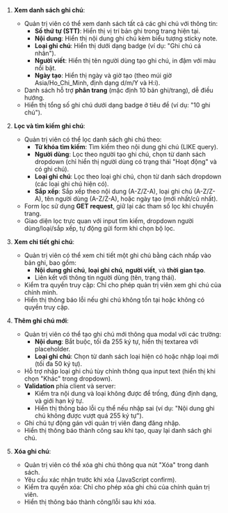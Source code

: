 1. **Xem danh sách ghi chú**:

    - Quản trị viên có thể xem danh sách tất cả các ghi chú với thông tin:
        - **Số thứ tự (STT)**: Hiển thị vị trí bản ghi trong trang hiện tại.
        - **Nội dung**: Hiển thị nội dung ghi chú kèm biểu tượng sticky note.
        - **Loại ghi chú**: Hiển thị dưới dạng badge (ví dụ: "Ghi chú cá nhân").
        - **Người viết**: Hiển thị tên người dùng tạo ghi chú, in đậm với màu nổi bật.
        - **Ngày tạo**: Hiển thị ngày và giờ tạo (theo múi giờ Asia/Ho_Chi_Minh, định dạng d/m/Y và H:i).
    - Danh sách hỗ trợ **phân trang** (mặc định 10 bản ghi/trang), dễ điều hướng.
    - Hiển thị tổng số ghi chú dưới dạng badge ở tiêu đề (ví dụ: "10 ghi chú").

2. **Lọc và tìm kiếm ghi chú**:

    - Quản trị viên có thể lọc danh sách ghi chú theo:
        - **Từ khóa tìm kiếm**: Tìm kiếm theo nội dung ghi chú (LIKE query).
        - **Người dùng**: Lọc theo người tạo ghi chú, chọn từ danh sách dropdown (chỉ hiển thị người dùng có trạng thái "Hoạt động" và có ghi chú).
        - **Loại ghi chú**: Lọc theo loại ghi chú, chọn từ danh sách dropdown (các loại ghi chú hiện có).
        - **Sắp xếp**: Sắp xếp theo nội dung (A-Z/Z-A), loại ghi chú (A-Z/Z-A), tên người dùng (A-Z/Z-A), hoặc ngày tạo (mới nhất/cũ nhất).
    - Form lọc sử dụng **GET request**, giữ lại các tham số lọc khi chuyển trang.
    - Giao diện lọc trực quan với input tìm kiếm, dropdown người dùng/loại/sắp xếp, tự động gửi form khi chọn bộ lọc.

3. **Xem chi tiết ghi chú**:

    - Quản trị viên có thể xem chi tiết một ghi chú bằng cách nhấp vào bản ghi, bao gồm:
        - **Nội dung ghi chú**, **loại ghi chú**, **người viết**, và **thời gian tạo**.
        - Liên kết với thông tin người dùng (tên, trạng thái).
    - Kiểm tra quyền truy cập: Chỉ cho phép quản trị viên xem ghi chú của chính mình.
    - Hiển thị thông báo lỗi nếu ghi chú không tồn tại hoặc không có quyền truy cập.

4. **Thêm ghi chú mới**:

    - Quản trị viên có thể tạo ghi chú mới thông qua modal với các trường:
        - **Nội dung**: Bắt buộc, tối đa 255 ký tự, hiển thị textarea với placeholder.
        - **Loại ghi chú**: Chọn từ danh sách loại hiện có hoặc nhập loại mới (tối đa 50 ký tự).
    - Hỗ trợ nhập loại ghi chú tùy chỉnh thông qua input text (hiển thị khi chọn "Khác" trong dropdown).
    - **Validation** phía client và server:
        - Kiểm tra nội dung và loại không được để trống, đúng định dạng, và giới hạn ký tự.
        - Hiển thị thông báo lỗi cụ thể nếu nhập sai (ví dụ: "Nội dung ghi chú không được vượt quá 255 ký tự").
    - Ghi chú tự động gán với quản trị viên đang đăng nhập.
    - Hiển thị thông báo thành công sau khi tạo, quay lại danh sách ghi chú.

5. **Xóa ghi chú**:

    - Quản trị viên có thể xóa ghi chú thông qua nút "Xóa" trong danh sách.
    - Yêu cầu xác nhận trước khi xóa (JavaScript confirm).
    - Kiểm tra quyền xóa: Chỉ cho phép xóa ghi chú của chính quản trị viên.
    - Hiển thị thông báo thành công/lỗi sau khi xóa.
